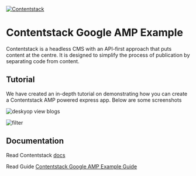 [![Contentstack](https://www.contentstack.com/docs/static/images/contentstack.png)](https://www.contentstack.com/)

# Contentstack Google AMP Example

Contentstack is a headless CMS with an API-first approach that puts content at the centre. It is designed to simplify the process of publication by separating code from content.

## Tutorial

We have created an in-depth tutorial on demonstrating how you can create a Contentstack AMP powered express app. Below are some screenshots

![deskyop view blogs](https://user-images.githubusercontent.com/29656920/84242252-3385d980-ab1e-11ea-82f3-0567822c540c.png)

![filter](https://user-images.githubusercontent.com/29656920/84239361-00d9e200-ab1a-11ea-949e-b044cd2f28c3.png)

## Documentation

Read Contentstack [docs](https://www.contentstack.com/docs/)

Read Guide [Contentstack Google AMP Example Guide](https://www.contentstack.com/docs/developers/how-to-guides/implementing-google-amp-on-contentstack-powered-websites/)
